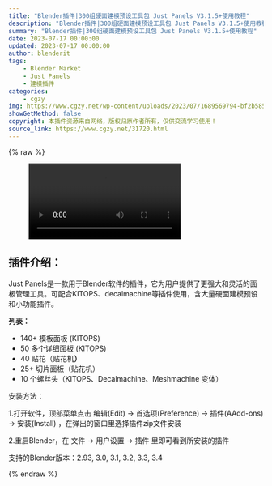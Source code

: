 ```yaml
---
title: "Blender插件|300组硬面建模预设工具包 Just Panels V3.1.5+使用教程"
description: "Blender插件|300组硬面建模预设工具包 Just Panels V3.1.5+使用教程"
summary: "Blender插件|300组硬面建模预设工具包 Just Panels V3.1.5+使用教程"
date: 2023-07-17 00:00:00
updated: 2023-07-17 00:00:00
author: blenderit
tags: 
    - Blender Market
    - Just Panels
    - 建模插件
categories:
    - cgzy
img: https://www.cgzy.net/wp-content/uploads/2023/07/1689569794-bf2b585aaeb7a04.webp
showGetMethod: false
copyright: 本插件资源来自网络，版权归原作者所有，仅供交流学习使用！
source_link: https://www.cgzy.net/31720.html
---
```


{% raw %}
<figure class="wp-block-video aligncenter"><video controls src="https://cloud.video.taobao.com//play/u/717183932/p/1/e/6/t/1/419982571824.mp4"></video></figure><div class="wp-block-pandastudio-title"><div class="title_style_01"><h2 id="h2-0">插件介绍：</h2></div></div><p class="is-style-text-indent-2em">Just Panels是一款用于Blender软件的插件，它为用户提供了更强大和灵活的面板管理工具。可配合KITOPS、decalmachine等插件使用，含大量硬面建模预设和小功能插件。</p><p><strong>列表：</strong></p><ul>
<li>140+ 模板面板 (KITOPS)</li>



<li>50 多个详细面板 (KITOPS)</li>



<li>40 贴花（贴花机<strong>）</strong></li>



<li>25+ 切片面板（贴花机）</li>



<li>10 个螺丝头（KITOPS、Decalmachine、Meshmachine 变体）</li>
</ul><div class="wp-block-pandastudio-title"><div class="title_style_01"><p>安装方法：</p></div></div><p>1.打开软件，顶部菜单点击 编辑(Edit) → 首选项(Preference) → 插件(AAdd-ons) → 安装(Install) ，在弹出的窗口里选择插件zip文件安装</p><p>2.重启Blender，在 文件 → 用户设置 → 插件 里即可看到所安装的插件</p><div class="wp-block-pandastudio-tips"><div class="tip success "><p>支持的Blender版本：2.93, 3.0, 3.1, 3.2, 3.3, 3.4</p>
</div></div>
<div style="display: none">cgzy</div>
{% endraw %}
